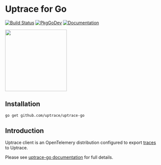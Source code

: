 # Uptrace for Go

[![Build Status](https://travis-ci.org/uptrace/uptrace-go.svg?branch=master)](https://travis-ci.org/uptrace/uptrace-go)
[![PkgGoDev](https://pkg.go.dev/badge/github.com/uptrace-go/uptrace-go)](https://pkg.go.dev/github.com/uptrace/uptrace-go)
[![Documentation](https://img.shields.io/badge/uptrace-documentation-informational)](https://docs.uptrace.dev/go/)

<a href="https://docs.uptrace.dev/go/">
  <img src="https://docs.uptrace.dev/devicons/go-original.svg" height="200px" />
</a>

## Installation

```bash
go get github.com/uptrace/uptrace-go
```

## Introduction

Uptrace client is an OpenTelemery distribution configured to export
[traces](https://docs.uptrace.dev/tracing/#spans) to Uptrace.

Please see [uptrace-go documentation](https://docs.uptrace.dev/go/) for full details.
